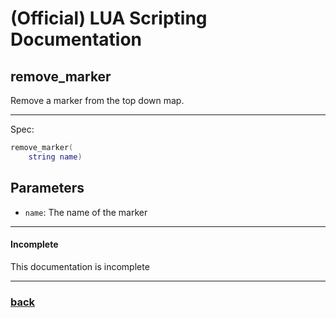 
# (Official) LUA Scripting Documentation

## remove_marker

Remove a marker from the top down map.

___

Spec:

```lua
remove_marker(
	string name)
```

## Parameters

- `name`: The name of the marker

___

#### Incomplete

This documentation is incomplete

___

### [back](../other)
